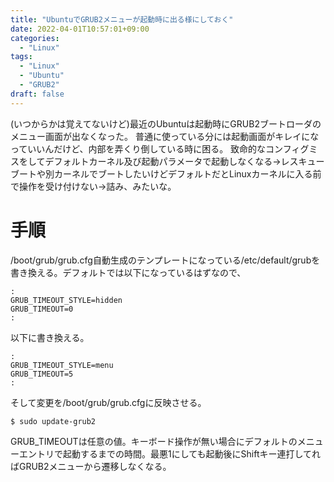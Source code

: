 ```yaml
---
title: "UbuntuでGRUB2メニューが起動時に出る様にしておく"
date: 2022-04-01T10:57:01+09:00
categories:
  - "Linux"
tags:
  - "Linux"
  - "Ubuntu"
  - "GRUB2"
draft: false
---
```


(いつからかは覚えてないけど)最近のUbuntuは起動時にGRUB2ブートローダのメニュー画面が出なくなった。
普通に使っている分には起動画面がキレイになっていいんだけど、内部を弄くり倒している時に困る。
致命的なコンフィグミスをしてデフォルトカーネル及び起動パラメータで起動しなくなる→レスキューブートや別カーネルでブートしたいけどデフォルトだとLinuxカーネルに入る前で操作を受け付けない→詰み、みたいな。

<!--more-->

# 手順

/boot/grub/grub.cfg自動生成のテンプレートになっている/etc/default/grubを書き換える。デフォルトでは以下になっているはずなので、

```
:
GRUB_TIMEOUT_STYLE=hidden
GRUB_TIMEOUT=0
:
```

以下に書き換える。

```
:
GRUB_TIMEOUT_STYLE=menu
GRUB_TIMEOUT=5
:
```

そして変更を/boot/grub/grub.cfgに反映させる。

``` bash
$ sudo update-grub2
```

GRUB_TIMEOUTは任意の値。キーボード操作が無い場合にデフォルトのメニューエントリで起動するまでの時間。最悪1にしても起動後にShiftキー連打してればGRUB2メニューから遷移しなくなる。

